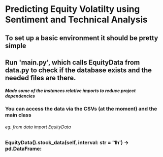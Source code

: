 # Predicting Equity Volatilty using Sentiment and Technical Analysis

## To set up a basic environment it should be pretty simple
## Run '__main__.py', which calls EquityData from data.py to check if the database exists and the needed files are there.
##### Made some of the instances relative imports to reduce project dependencies


### You can access the data via the CSVs (at the moment) and the main class
###### eg. from data import EquityData
### EquityData().stock_data(self, interval: str = '1h') -> pd.DataFrame:


